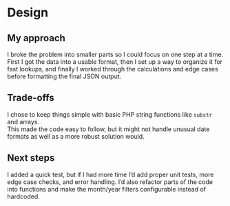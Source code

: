# Design

## My approach
I broke the problem into smaller parts so I could focus on one step at a time.  
First I got the data into a usable format, then I set up a way to organize it for fast lookups, and finally I worked through the calculations and edge cases before formatting the final JSON output.  

## Trade-offs
I chose to keep things simple with basic PHP string functions like `substr` and arrays.  
This made the code easy to follow, but it might not handle unusual date formats as well as a more robust solution would.  


## Next steps
I added a quick test, but if I had more time I’d add proper unit tests, more edge case checks, and error handling.  I’d also refactor parts of the code into functions and make the month/year filters configurable instead of hardcoded.

